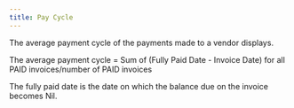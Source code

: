 ```yaml
---
title: Pay Cycle
---
```



The average payment cycle of the payments made to a vendor displays.


The average payment cycle = Sum of (Fully Paid Date - Invoice Date)  for all PAID invoices/number of PAID invoices


The fully paid date is the date on which the balance due on the invoice  becomes Nil.

